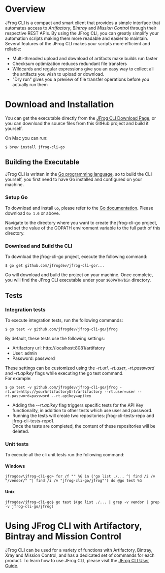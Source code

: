 # Overview
JFrog CLI is a compact and smart client that provides a simple interface that automates access to *Artifactory*, *Bintray* and *Mission Control* through their respective REST APIs.
By using the JFrog CLI, you can greatly simplify your automation scripts making them more readable and easier to maintain.
Several features of the JFrog CLI makes your scripts more efficient and reliable:

- Multi-threaded upload and download of artifacts make builds run faster
- Checksum optimization reduces redundant file transfers
- Wildcards and regular expressions give you an easy way to collect all the artifacts you wish to upload or download.
- "Dry run" gives you a preview of file transfer operations before you actually run them

# Download and Installation

You can get the executable directly from the [JFrog CLI Download Page](https://www.jfrog.com/getcli/), or you can download the source files from this GitHub project and build it yourself.

On Mac you can run:
````
$ brew install jfrog-cli-go
````

## Building the Executable

JFrog CLI is written in the [Go programming language](https://golang.org/), so to build the CLI yourself, you first need to have Go installed and configured on your machine.

### Setup Go

To download and install `Go`, please refer to the [Go documentation](https://golang.org/doc/install).
Please download `Go 1.6` or above.

Navigate to the directory where you want to create the jfrog-cli-go project, and set the value of the GOPATH environment variable to the full path of this directory.

### Download and Build the CLI

To download the jfrog-cli-go project, execute the following command:
````
$ go get github.com/jfrogdev/jfrog-cli-go/...
````
Go will download and build the project on your machine. Once complete, you will find the JFrog CLI executable under your `$GOPATH/bin` directory.

## Tests
### Integration tests
To execute integration tests, run the following commands:
````
$ go test -v github.com/jfrogdev/jfrog-cli-go/jfrog
````

By default, these tests use the following settings:

* Artifactory url: http://localhost:8081/artifatory
* User: admin
* Password: password

These settings can be customized using the *-rt.url*, *-rt.user*, *-rt.password* and *-rt.apikey* flags while executing the go test command.<br/>
For example:
````
$ go test -v github.com/jfrogdev/jfrog-cli-go/jfrog -rt.url=http://yourArtifactoryUrl/artifactory --rt.user=user --rt.password=password --rt.apikey=apikey
````
* Adding the *--rt.apikey* flag triggers specific tests for the API Key functionality, in addition to other tests which use user and password.
* Running the tests will create two repositories: jfrog-cli-tests-repo and jfrog-cli-tests-repo1.<br/>
  Once the tests are completed, the content of these repositories will be deleted.
### Unit tests
To execute all the cli unit tests run the following command:
#### Windows
````
jfrogdev\jfrog-cli-go> for /f "" %G in ('go list ./... ^| find /i /v "/vendor/" ^| find /i /v "jfrog-cli-go/jfrog"') do @go test %G
````

#### Unix
```
jfrogdev/jfrog-cli-go$ go test $(go list ./... | grep -v vendor | grep -v jfrog-cli-go/jfrog)
```
# Using JFrog CLI with Artifactory, Bintray and Mission Control
JFrog CLI can be used for a variety of functions with Artifactory, Bintray, Xray and Mission Control,
and has a dedicated set of commands for each product.
To learn how to use JFrog CLI, please visit the [JFrog CLI User Guide](https://www.jfrog.com/confluence/display/CLI/Welcome+to+JFrog+CLI).

